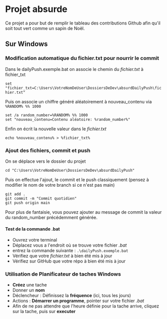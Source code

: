 # Projet absurde
Ce projet a pour but de remplir le tableau des contributions Github afin qu'il soit tout vert comme un sapin de Noël.

## Sur Windows

### Modification automatique du fichier.txt pour nourrir le commit

Dans le dailyPush.exemple.bat on associe le chemin du _fichier.txt_ à fichier_txt

`set "fichier_txt=C:\Users\VotreNomDeUser\DossiersDeDev\absurdDailyPush\fichier.txt"`

Puis on associe un chiffre généré aléatoirement à nouveau_contenu via `%RANDOM% %% 1000`

```
set /a random_number=%RANDOM% %% 1000
set "nouveau_contenu=Contenu aléatoire: %random_number%"
```

Enfin on écrit la nouvelle valeur dans le _fichier.txt_

`echo %nouveau_contenu% > %fichier_txt%`

### Ajout des fichiers, commit et push

On se déplace vers le dossier du projet 

`cd "C:\Users\VotreNomDeUser\DossiersDeDev\absurdDailyPush"`

Puis on effectue l'ajout, le commit et le push classiquement (pensez à modifier le nom de votre branch si ce n'est pas main)

```
git add .
git commit -m "Commit quotidien"
git push origin main
```

Pour plus de fantaisie, vous pouvez ajouter au message de commit la valeur du random_number précédemment générée.


#### Test de la commande .bat

- Ouvrez votre terminal
- Déplacez vous a l'endroit où se trouve votre fichier _.bat_
- entrez la commande suivante : ` .\dailyPush.exemple.bat `
- Vérifiez que votre _fichier.txt_ à bien été mis à jour
- Vérifiez sur GitHub que votre répo à bien été mis à jour

### Utilisation de Planificateur de taches Windows

- **Créez** une tache
- Donner un **nom**
- Déclencheur : Définissez la **fréquence** (ici, tous les jours)
- Actions : **Démarrer un programme**, pointer sur votre fichier _.bat_
- Afin de ne pas attendre que l'heure définie pour la tache arrive, cliquez sur la tache, puis sur **executer**